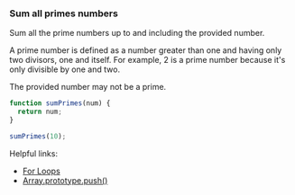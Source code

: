 ### Sum all primes numbers

Sum all the prime numbers up to and including the provided number.

A prime number is defined as a number greater than one and having only two divisors, one and itself. For example, 2 is a prime number because it's only divisible by one and two.

The provided number may not be a prime.

```javascript
function sumPrimes(num) {
  return num;
}

sumPrimes(10);
```

Helpful links:
* [For Loops](https://developer.mozilla.org/en-US/docs/Web/JavaScript/Reference/Statements/for)
* [Array.prototype.push()](https://developer.mozilla.org/en-US/docs/Web/JavaScript/Reference/Global_Objects/Array/push)
